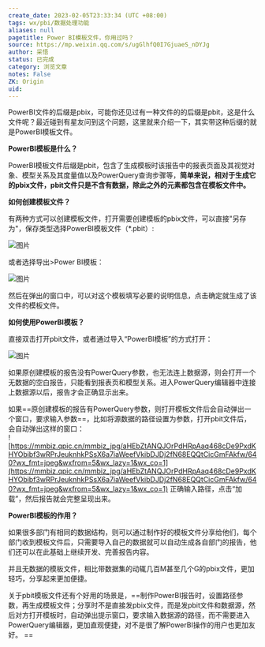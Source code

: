 ```yaml
---
create_date: 2023-02-05T23:33:34 (UTC +08:00)
tags: wx/pbi/数据处理功能 
aliases: null
pagetitle: Power BI模板文件，你用过吗？
source: https://mp.weixin.qq.com/s/ugGlhfQ0I7GjuaeS_nDYJg
author: 采悟
status: 已完成
category: 浏览文章
notes: False
ZK: Origin
uid: 
---
```


PowerBI文件的后缀是pbix，可能你还见过有一种文件的的后缀是pbit，这是什么文件呢？最近碰到有星友问到这个问题，这里就来介绍一下，其实带这种后缀的就是PowerBI模板文件。  

**PowerBI模板是什么？**

PowerBI模板文件后缀是pbit，包含了生成模板时该报告中的报表页面及其视觉对象、模型关系及其度量值以及PowerQuery查询步骤等，**简单来说，相对于生成它的pbix文件，pbit文件只是不含有数据，除此之外的元素都包含在模板文件中。**

**如何创建模板文件？**

有两种方式可以创建模板文件，打开需要创建模板的pbix文件，可以直接"另存为"，保存类型选择PowerBI模板文件（\*.pbit）:

![图片](https://mmbiz.qpic.cn/mmbiz_jpg/aHEbZtANQJOrPdHRpAaq468cDe9PxdKHIJJEyZv2MG4vSWkoFErvVM4UyAUZe41icEojL9bMlW1A1qibxIvpz5bQ/640?wx_fmt=jpeg&wxfrom=5&wx_lazy=1&wx_co=1)

或者选择导出>Power BI模板：

![图片](https://mmbiz.qpic.cn/mmbiz_jpg/aHEbZtANQJOrPdHRpAaq468cDe9PxdKHWKRiaIugMcNCJG6MicibFpjdMeMXXYJFiapa75muJgf7YNlicgHsIYOjTMQ/640?wx_fmt=jpeg&wxfrom=5&wx_lazy=1&wx_co=1)

然后在弹出的窗口中，可以对这个模板填写必要的说明信息，点击确定就生成了该文件的模板文件。

**如何使用PowerBI模板？**

直接双击打开pbit文件，或者通过导入“PowerBI模板”的方式打开：

![图片](https://mmbiz.qpic.cn/mmbiz_jpg/aHEbZtANQJOrPdHRpAaq468cDe9PxdKHuXy3F8X2piceore9QnAO72UMzoF3D5ETyeaeGN104w3VIX5xOiazGibGw/640?wx_fmt=jpeg&wxfrom=5&wx_lazy=1&wx_co=1)

如果原创建模板的报告没有PowerQuery参数，也无法连上数据源，则会打开一个无数据的空白报告，只能看到报表页和模型关系。进入PowerQuery编辑器中连接上数据源以后，报告才会正确显示出来。  

如果==原创建模板的报告有PowerQuery参数，则打开模板文件后会自动弹出一个窗口，要求输入参数==，比如将源数据的路径设置为参数，打开pbit文件后，会自动弹出这样的窗口：  
![https://mmbiz.qpic.cn/mmbiz_jpg/aHEbZtANQJOrPdHRpAaq468cDe9PxdKHYObibf3wRPrJeuknhkPSsX6a7iaWeefVkibDJDj2fN68EQQtCicGmFAkfw/640?wx_fmt=jpeg&wxfrom=5&wx_lazy=1&wx_co=1](https://mmbiz.qpic.cn/mmbiz_jpg/aHEbZtANQJOrPdHRpAaq468cDe9PxdKHYObibf3wRPrJeuknhkPSsX6a7iaWeefVkibDJDj2fN68EQQtCicGmFAkfw/640?wx_fmt=jpeg&wxfrom=5&wx_lazy=1&wx_co=1)
正确输入路径，点击“加载”，然后报告就会完整呈现出来。  

**PowerBI模板的作用？**

如果很多部门有相同的数据结构，则可以通过制作好的模板文件分享给他们，每个部门收到模板文件后，只需要导入自己的数据就可以自动生成各自部门的报告，他们还可以在此基础上继续开发、完善报告内容。

并且无数据的模板文件，相比带数据集的动辄几百M甚至几个G的pbix文件，更加轻巧，分享起来更加便捷。

关于pbit模板文件还有个好用的场景是，==制作PowerBI报告时，设置路径参数，再生成模板文件；分享时不是直接发pbix文件，而是发pbit文件和数据源，然后对方打开模板时，自动弹出提示窗口，要求输入数据源的路径，而不需要进入PowerQuery编辑器，更加直观便捷，对不是很了解PowerBI操作的用户也更加友好。  ==
